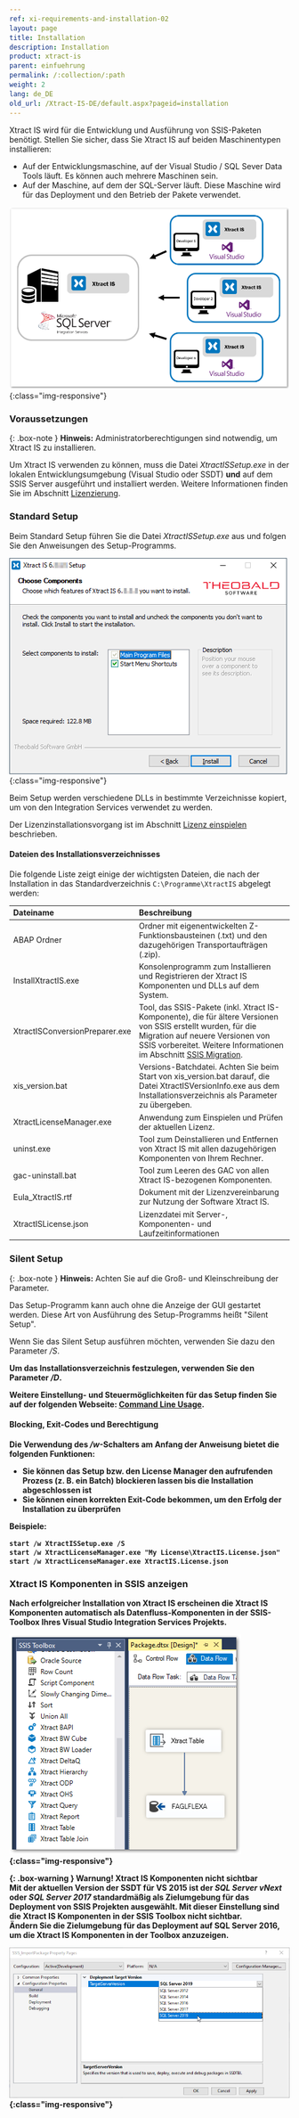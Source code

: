 ```yaml
---
ref: xi-requirements-and-installation-02
layout: page
title: Installation
description: Installation
product: xtract-is
parent: einfuehrung
permalink: /:collection/:path
weight: 2
lang: de_DE
old_url: /Xtract-IS-DE/default.aspx?pageid=installation
---
```

Xtract IS wird für die Entwicklung und Ausführung von SSIS-Paketen benötigt. 
Stellen Sie sicher, dass Sie Xtract IS auf beiden Maschinentypen installieren:
- Auf der Entwicklungsmaschine, auf der Visual Studio / SQL Sever Data Tools läuft. Es können auch mehrere Maschinen sein.
- Auf der Maschine, auf dem der SQL-Server läuft. Diese Maschine wird für das Deployment und den Betrieb der Pakete verwendet.


![xis_client_server_generell](/img/content/xis/client_server_architektur_xis_generell.png){:class="img-responsive"}


### Voraussetzungen

{: .box-note }
**Hinweis:** Administratorberechtigungen sind notwendig, um Xtract IS zu installieren.

Um Xtract IS verwenden zu können, muss die Datei  *XtractISSetup.exe* in der lokalen Entwicklungsumgebung (Visual Studio oder SSDT)
**und** auf dem  SSIS Server ausgeführt und installiert werden. Weitere Informationen finden Sie im Abschnitt [Lizenzierung](./lizenz-einspielen).

### Standard Setup

Beim Standard Setup führen Sie die Datei *XtractISSetup.exe* aus und folgen Sie den Anweisungen des Setup-Programms. 

![XIS_Setup](/img/content/xis/xis_setup-exe.png){:class="img-responsive"}

Beim Setup werden verschiedene DLLs in bestimmte Verzeichnisse kopiert, um von den Integration Services verwendet zu werden. <br>

Der Lizenzinstallationsvorgang ist im Abschnitt [Lizenz einspielen](./lizenz-einspielen#installation-der-xtract-is-lizenz---xtractislicensejson) beschrieben.

#### Dateien des Installationsverzeichnisses

Die folgende Liste zeigt einige der wichtigsten Dateien, die nach der Installation in das Standardverzeichnis ``C:\Programme\XtractIS`` abgelegt werden:

|Dateiname | Beschreibung |
|:----|:---|
| ABAP Ordner | Ordner mit eigenentwickelten Z-Funktionsbausteinen (.txt) und den dazugehörigen Transportaufträgen (.zip).|
| InstallXtractIS.exe | Konsolenprogramm zum Installieren und Registrieren der Xtract IS Komponenten und DLLs auf dem System.|
| XtractISConversionPreparer.exe | Tool, das SSIS-Pakete (inkl. Xtract IS-Komponente), die für ältere Versionen von SSIS erstellt wurden, für die Migration auf neuere Versionen von SSIS vorbereitet. Weitere Informationen im Abschnitt [SSIS Migration](./ssis-migration).|
|xis_version.bat | Versions-Batchdatei. Achten Sie beim Start von xis_version.bat darauf, die Datei XtractISVersionInfo.exe aus dem Installationsverzeichnis als Parameter zu übergeben.|
| XtractLicenseManager.exe | Anwendung zum Einspielen und Prüfen der aktuellen Lizenz. |
| uninst.exe | Tool zum Deinstallieren und Entfernen von Xtract IS mit allen dazugehörigen Komponenten von Ihrem Rechner. |
| gac-uninstall.bat | Tool zum Leeren des GAC von allen Xtract IS-bezogenen Komponenten.|
| Eula_XtractIS.rtf | Dokument mit der Lizenzvereinbarung zur Nutzung der Software Xtract IS.|
|XtractISLicense.json| Lizenzdatei mit Server-, Komponenten-  und Laufzeitinformationen|

### Silent Setup

{: .box-note }
**Hinweis:** Achten Sie auf die Groß- und Kleinschreibung der Parameter. 

Das Setup-Programm kann auch ohne die Anzeige der GUI gestartet werden. Diese Art von Ausführung des Setup-Programms heißt "Silent Setup". 

Wenn Sie das Silent Setup ausführen möchten, verwenden Sie dazu den Parameter */S*. <b>

Um das Installationsverzeichnis festzulegen, verwenden Sie den Parameter */D*.  

Weitere Einstellung- und Steuermöglichkeiten für das Setup finden Sie auf der folgenden Webseite: [Command Line Usage](http://nsis.sourceforge.net/Docs/Chapter3.html#3.2.1).


#### Blocking, Exit-Codes und Berechtigung

Die Verwendung des */w*-Schalters am Anfang der Anweisung bietet die folgenden Funktionen:

- Sie können das Setup bzw. den License Manager den aufrufenden Prozess (z. B. ein Batch) blockieren lassen bis die Installation abgeschlossen ist
- Sie können einen korrekten Exit-Code bekommen, um den Erfolg der Installation zu überprüfen


**Beispiele:**
```
start /w XtractISSetup.exe /S
start /w XtractLicenseManager.exe "My License\XtractIS.License.json"
start /w XtractLicenseManager.exe XtractIS.License.json
```



### Xtract IS Komponenten in SSIS anzeigen
Nach erfolgreicher Installation von Xtract IS erscheinen die Xtract IS Komponenten automatisch als Datenfluss-Komponenten in der SSIS-Toolbox Ihres Visual Studio Integration Services Projekts.

![XIS_SSIS_Toolbox](/img/content/XIS_SSIS_Toolbox.png){:class="img-responsive"}

{: .box-warning }
**Warnung! Xtract IS Komponenten nicht sichtbar**<br> Mit der aktuellen Version der SSDT für VS 2015 ist der *SQL Server vNext* oder *SQL Server 2017* standardmäßig als Zielumgebung für das Deployment von SSIS Projekten ausgewählt. Mit dieser Einstellung sind die Xtract IS Komponenten in der SSIS Toolbox nicht sichtbar. <br> Ändern Sie die Zielumgebung für das Deployment auf SQL Server 2016, um die Xtract IS Komponenten in der Toolbox anzuzeigen.

![XIS_deployment_target_version_vNext](/img/content/VS_Deployment_Target.png){:class="img-responsive"}




